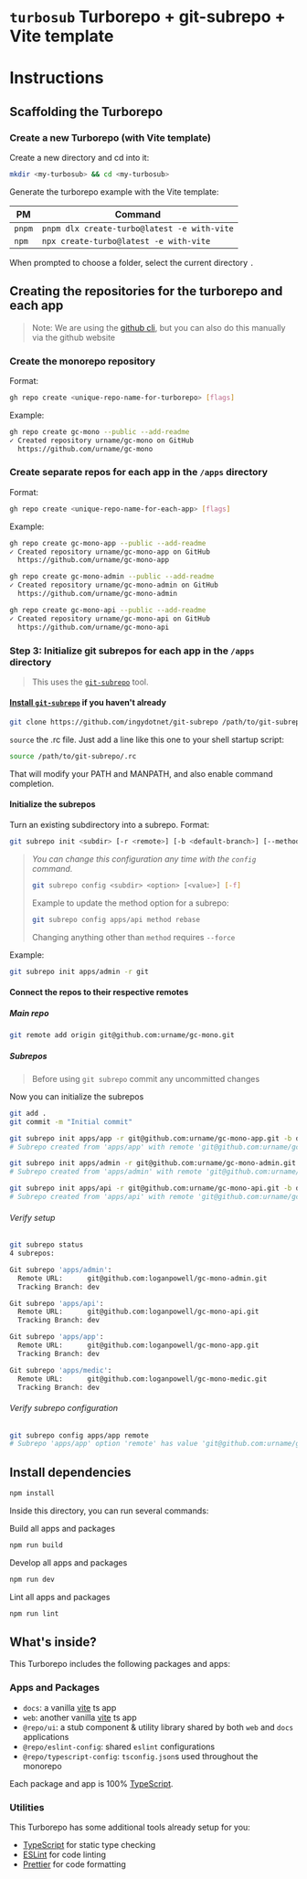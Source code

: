 # `turbosub` Turborepo + git-subrepo + Vite template

# Instructions

## Scaffolding the Turborepo

### Create a new Turborepo (with Vite template)

Create a new directory and cd into it:

```sh
mkdir <my-turbosub> && cd <my-turbosub>
```

Generate the turborepo example with the Vite template:

| PM     | Command                                     |
| ------ | ------------------------------------------- |
| `pnpm` | `pnpm dlx create-turbo@latest -e with-vite` |
| `npm`  | `npx create-turbo@latest -e with-vite`      |

When prompted to choose a folder, select the current directory `.`

## Creating the repositories for the turborepo and each app

> Note: We are using the [github cli](https://cli.github.com/), but you can also do this manually via the github website

### Create the monorepo repository

Format:
```sh
gh repo create <unique-repo-name-for-turborepo> [flags]
```

Example:
```sh
gh repo create gc-mono --public --add-readme
✓ Created repository urname/gc-mono on GitHub
  https://github.com/urname/gc-mono
```

### Create separate repos for each app in the `/apps` directory

Format:
```sh
gh repo create <unique-repo-name-for-each-app> [flags]
```

Example:
```sh
gh repo create gc-mono-app --public --add-readme
✓ Created repository urname/gc-mono-app on GitHub
  https://github.com/urname/gc-mono-app

gh repo create gc-mono-admin --public --add-readme
✓ Created repository urname/gc-mono-admin on GitHub
  https://github.com/urname/gc-mono-admin

gh repo create gc-mono-api --public --add-readme
✓ Created repository urname/gc-mono-api on GitHub
  https://github.com/urname/gc-mono-api

```

### Step 3: Initialize git subrepos for each app in the `/apps` directory

> This uses the [`git-subrepo`](https://github.com/ingydotnet/git-subrepo) tool.

#### [Install `git-subrepo`]() if you haven't already
    
```sh
git clone https://github.com/ingydotnet/git-subrepo /path/to/git-subrepo
```

`source` the .rc file. Just add a line like this one to your shell startup script:

```sh
source /path/to/git-subrepo/.rc
```
That will modify your PATH and MANPATH, and also enable command completion.

#### Initialize the subrepos

Turn an existing subdirectory into a subrepo.
Format:
```sh
git subrepo init <subdir> [-r <remote>] [-b <default-branch>] [--method <merge|rebase>]
```


> *You can change this configuration any time with the `config` command.*
> ```sh
> git subrepo config <subdir> <option> [<value>] [-f]
> ```
> 
> 
> Example to update the method option for a subrepo:
> ```sh
> git subrepo config apps/api method rebase
> ```
> Changing anything other than `method` requires `--force`
> 

Example:
```sh
git subrepo init apps/admin -r git
```

#### Connect the repos to their respective remotes

##### Main repo

```sh
git remote add origin git@github.com:urname/gc-mono.git
```
##### Subrepos

> Before using `git subrepo` commit any uncommitted changes

Now you can initialize the subrepos
```sh
git add .
git commit -m "Initial commit"

git subrepo init apps/app -r git@github.com:urname/gc-mono-app.git -b dev --method rebase
# Subrepo created from 'apps/app' with remote 'git@github.com:urname/gc-mono-app.git' (dev).

git subrepo init apps/admin -r git@github.com:urname/gc-mono-admin.git -b dev --method rebase
# Subrepo created from 'apps/admin' with remote 'git@github.com:urname/gc-mono-admin.git' (dev).

git subrepo init apps/api -r git@github.com:urname/gc-mono-api.git -b dev --method rebase
# Subrepo created from 'apps/api' with remote 'git@github.com:urname/gc-mono-api.git' (dev).
```

###### Verify setup

```sh  
git subrepo status
4 subrepos:

Git subrepo 'apps/admin':
  Remote URL:      git@github.com:loganpowell/gc-mono-admin.git
  Tracking Branch: dev

Git subrepo 'apps/api':
  Remote URL:      git@github.com:loganpowell/gc-mono-api.git
  Tracking Branch: dev

Git subrepo 'apps/app':
  Remote URL:      git@github.com:loganpowell/gc-mono-app.git
  Tracking Branch: dev

Git subrepo 'apps/medic':
  Remote URL:      git@github.com:loganpowell/gc-mono-medic.git
  Tracking Branch: dev
```

###### Verify subrepo configuration

```sh
git subrepo config apps/app remote
# Subrepo 'apps/app' option 'remote' has value 'git@github.com:urname/gc-mono-app.git'.
```

## Install dependencies

```sh
npm install
````

Inside this directory, you can run several commands:

Build all apps and packages

```sh
npm run build
```

Develop all apps and packages

```sh
npm run dev
```

Lint all apps and packages

```sh
npm run lint
```

## What's inside?

This Turborepo includes the following packages and apps:

### Apps and Packages

-   `docs`: a vanilla [vite](https://vitejs.dev) ts app
-   `web`: another vanilla [vite](https://vitejs.dev) ts app
-   `@repo/ui`: a stub component & utility library shared by both `web` and `docs` applications
-   `@repo/eslint-config`: shared `eslint` configurations
-   `@repo/typescript-config`: `tsconfig.json`s used throughout the monorepo

Each package and app is 100% [TypeScript](https://www.typescriptlang.org/).

### Utilities

This Turborepo has some additional tools already setup for you:

-   [TypeScript](https://www.typescriptlang.org/) for static type checking
-   [ESLint](https://eslint.org/) for code linting
-   [Prettier](https://prettier.io) for code formatting

```

```
